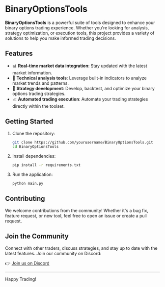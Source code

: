 
# BinaryOptionsTools

**BinaryOptionsTools** is a powerful suite of tools designed to enhance your binary options trading experience. Whether you're looking for analysis, strategy optimization, or execution tools, this project provides a variety of solutions to help you make informed trading decisions.

## Features

- 📊 **Real-time market data integration**: Stay updated with the latest market information.
- 🔎 **Technical analysis tools**: Leverage built-in indicators to analyze market trends and patterns.
- 🤖 **Strategy development**: Develop, backtest, and optimize your binary options trading strategies.
- 📈 **Automated trading execution**: Automate your trading strategies directly within the toolset.

## Getting Started

1. Clone the repository:
    ```bash
    git clone https://github.com/yourusername/BinaryOptionsTools.git
    cd BinaryOptionsTools
    ```

2. Install dependencies:
    ```bash
    pip install -r requirements.txt
    ```

3. Run the application:
    ```bash
    python main.py
    ```

## Contributing

We welcome contributions from the community! Whether it's a bug fix, feature request, or new tool, feel free to open an issue or create a pull request.

## Join the Community

Connect with other traders, discuss strategies, and stay up to date with the latest features. Join our community on Discord:

👉 [Join us on Discord](https://discord.gg/H8er9mbF4V)

---

Happy Trading!
